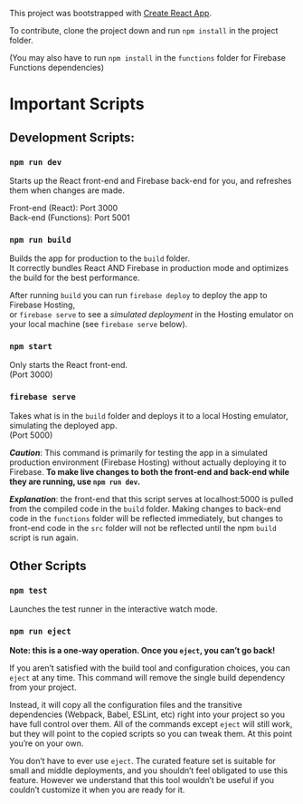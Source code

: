 This project was bootstrapped with [Create React App](https://github.com/facebook/create-react-app).

  To contribute, clone the project down and run `npm install` in the project folder.
    
  (You may also have to run `npm install` in the `functions` folder for Firebase Functions dependencies)

# Important Scripts

## Development Scripts:

### `npm run dev`
  Starts up the React front-end and Firebase back-end for you, and refreshes them when changes are made.

  Front-end (React): Port 3000 <br>
  Back-end (Functions): Port 5001

### `npm run build`

  Builds the app for production to the `build` folder. <br>
  It correctly bundles React AND Firebase in production mode and optimizes the build for the best performance.

  After running `build` you can run `firebase deploy` to deploy the app to Firebase Hosting,<br> 
  or `firebase serve` to see a *simulated deployment* in the Hosting emulator on your local machine (see `firebase serve` below).

### `npm start`
  Only starts the React front-end. <br>
  (Port 3000)

### `firebase serve`
  Takes what is in the `build` folder and deploys it to a local Hosting emulator, simulating the deployed app. <br>
  (Port 5000)

  ***Caution***: This command is primarily for testing the app in a simulated production environment (Firebase Hosting) without actually deploying it to Firebase. **To make live changes to both the front-end and back-end while they are running, use `npm run dev`.**

  ***Explanation***: the front-end that this script serves at localhost:5000 is pulled from the compiled code in the `build` folder. 
  Making changes to back-end code in the `functions` folder will be reflected immediately, but changes to front-end code in the `src` folder will not be reflected until the npm `build` script is run again.

## Other Scripts

### `npm test`

Launches the test runner in the interactive watch mode.<br>

### `npm run eject`

**Note: this is a one-way operation. Once you `eject`, you can’t go back!**

If you aren’t satisfied with the build tool and configuration choices, you can `eject` at any time. This command will remove the single build dependency from your project.

Instead, it will copy all the configuration files and the transitive dependencies (Webpack, Babel, ESLint, etc) right into your project so you have full control over them. All of the commands except `eject` will still work, but they will point to the copied scripts so you can tweak them. At this point you’re on your own.

You don’t have to ever use `eject`. The curated feature set is suitable for small and middle deployments, and you shouldn’t feel obligated to use this feature. However we understand that this tool wouldn’t be useful if you couldn’t customize it when you are ready for it.


